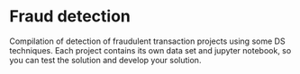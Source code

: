 # Fraud detection
Compilation of detection of fraudulent transaction projects using some DS techniques. 
Each project contains its own data set and jupyter notebook, so you can test the solution and develop your solution. 